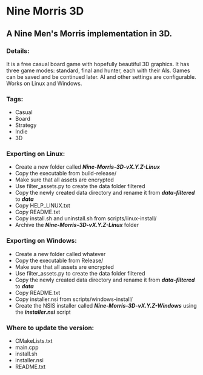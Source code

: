 # Nine Morris 3D

## A Nine Men's Morris implementation in 3D.

### Details:
It is a free casual board game with hopefully beautiful 3D graphics. It has three game modes: standard, final and hunter, each with their AIs. Games can be saved and be continued later. AI and other settings are configurable. Works on Linux and Windows.

### Tags:
- Casual
- Board
- Strategy
- Indie
- 3D

### Exporting on Linux:
- Create a new folder called **_Nine-Morris-3D-vX.Y.Z-Linux_**
- Copy the executable from build-release/
- Make sure that all assets are encrypted
- Use filter_assets.py to create the data folder filtered
- Copy the newly created data directory and rename it from **_data-filtered_** to **_data_**
- Copy HELP_LINUX.txt
- Copy README.txt
- Copy install.sh and uninstall.sh from scripts/linux-install/
- Archive the **_Nine-Morris-3D-vX.Y.Z-Linux_** folder

### Exporting on Windows:
- Create a new folder called whatever
- Copy the executable from Release/
- Make sure that all assets are encrypted
- Use filter_assets.py to create the data folder filtered
- Copy the newly created data directory and rename it from **_data-filtered_** to **_data_**
- Copy README.txt
- Copy installer.nsi from scripts/windows-install/
- Create the NSIS installer called **_Nine-Morris-3D-vX.Y.Z-Windows_** using the **_installer.nsi_** script

### Where to update the version:
- CMakeLists.txt
- main.cpp
- install.sh
- installer.nsi
- README.txt
